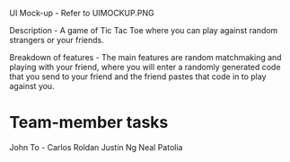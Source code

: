 UI Mock-up - Refer to UIMOCKUP.PNG

Description - A game of Tic Tac Toe where you can play against random strangers or your friends.		

Breakdown of features - The main features are random matchmaking and playing with your friend, where
			you will enter a randomly generated code that you send to your friend and the 
			friend pastes that code in to play against you.


Team-member tasks
=================
John To -
Carlos Roldan
Justin Ng
Neal Patolia
